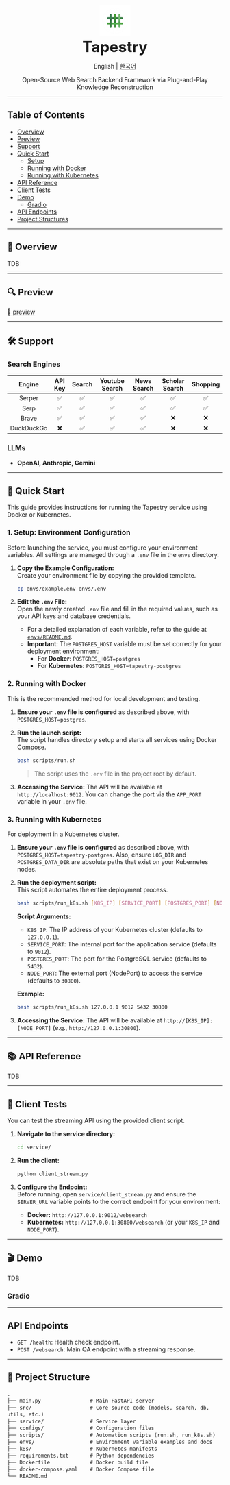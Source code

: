    <p align="center">
     <img src="misc/logo.png" alt="logo" width="72"><br>
     <strong style="font-size:2.5em; font-weight:bold;">Tapestry</strong>
   </p>

<p align="center">
  English | <a href="README.ko.md">한국어</a>
</p>

<p align="center">
Open-Source Web Search Backend Framework via Plug-and-Play Knowledge Reconstruction
</p>

---

## Table of Contents <!-- omit in toc -->

- [Overview](#-overview)
- [Preview](#-preview)
- [Support](#-support)
- [Quick Start](#-quick-start)
    - [Setup](#1-prerequisites-environment-configuration)
    - [Running with Docker](#2-running-with-docker)
    - [Running with Kubernetes](#3-running-with-kubernetes)
- [API Reference](#-api-reference)
- [Client Tests](#-testing-the-service)
- [Demo](#-demo)
    - [Gradio](#gradio)
- [API Endpoints](#api-endpoints)
- [Project Structures](#-project-structure)

---

## 📖 Overview

TDB

---

## 🔍 Preview

[🎥 preview](misc/preview.mov)

---

## 🛠️ Support

### Search Engines

| Engine | API Key | Search | Youtube Search | News Search | Scholar Search | Shopping |
|:-------------:|:----:|:----:|:----:|:----:|:----:|:----:|
| Serper | ✅ | ✅ | ✅ | ✅ | ✅ | ✅ |
| Serp | ✅ | ✅ | ✅ | ✅ | ✅ | ✅ |
| Brave | ✅ | ✅ | ✅ | ✅ | ❌ | ❌ |
| DuckDuckGo | ❌ | ✅ | ✅ | ✅ | ❌ | ❌ |

### LLMs

* **OpenAI, Anthropic, Gemini**

---

## 🚀 Quick Start

This guide provides instructions for running the Tapestry service using Docker or Kubernetes.

### 1. Setup: Environment Configuration

Before launching the service, you must configure your environment variables. All settings are managed through a `.env` file in the `envs` directory.

1.  **Copy the Example Configuration:**  
    Create your environment file by copying the provided template.

    ```bash
    cp envs/example.env envs/.env
    ```

2.  **Edit the `.env` File:**  
    Open the newly created `.env` file and fill in the required values, such as your API keys and database credentials.

    -   For a detailed explanation of each variable, refer to the guide at [`envs/README.md`](envs/README.md).
    -   **Important**: The `POSTGRES_HOST` variable must be set correctly for your deployment environment:
        -   For **Docker**: `POSTGRES_HOST=postgres`
        -   For **Kubernetes**: `POSTGRES_HOST=tapestry-postgres`

### 2. Running with Docker

This is the recommended method for local development and testing.

1.  **Ensure your `.env` file is configured** as described above, with `POSTGRES_HOST=postgres`.

2.  **Run the launch script:**  
    The script handles directory setup and starts all services using Docker Compose.

    ```bash
    bash scripts/run.sh
    ```
    > The script uses the `.env` file in the project root by default.

3.  **Accessing the Service:**
    The API will be available at `http://localhost:9012`. You can change the port via the `APP_PORT` variable in your `.env` file.

### 3. Running with Kubernetes

For deployment in a Kubernetes cluster.

1.  **Ensure your `.env` file is configured** as described above, with `POSTGRES_HOST=tapestry-postgres`. Also, ensure `LOG_DIR` and `POSTGRES_DATA_DIR` are absolute paths that exist on your Kubernetes nodes.

2.  **Run the deployment script:**  
    This script automates the entire deployment process.

    ```bash
    bash scripts/run_k8s.sh [K8S_IP] [SERVICE_PORT] [POSTGRES_PORT] [NODE_PORT]
    ```

    **Script Arguments:**
    -   `K8S_IP`: The IP address of your Kubernetes cluster (defaults to `127.0.0.1`).
    -   `SERVICE_PORT`: The internal port for the application service (defaults to `9012`).
    -   `POSTGRES_PORT`: The port for the PostgreSQL service (defaults to `5432`).
    -   `NODE_PORT`: The external port (NodePort) to access the service (defaults to `30800`).

    **Example:**
    ```bash
    bash scripts/run_k8s.sh 127.0.0.1 9012 5432 30800
    ```

3.  **Accessing the Service:**
    The API will be available at `http://[K8S_IP]:[NODE_PORT]` (e.g., `http://127.0.0.1:30800`).

---

## 📚 API Reference

TDB

---

## 🧪 Client Tests

You can test the streaming API using the provided client script.

1.  **Navigate to the service directory:**
    ```bash
    cd service/
    ```

2.  **Run the client:**
    ```bash
    python client_stream.py
    ```

3.  **Configure the Endpoint:**  
    Before running, open `service/client_stream.py` and ensure the `SERVER_URL` variable points to the correct endpoint for your environment:
    -   **Docker:** `http://127.0.0.1:9012/websearch`
    -   **Kubernetes:** `http://127.0.0.1:30800/websearch` (or your `K8S_IP` and `NODE_PORT`).

---

## 🎬 Demo

TDB

### Gradio

---

## API Endpoints

- `GET /health`: Health check endpoint.
- `POST /websearch`: Main QA endpoint with a streaming response.

---

## 🧩 Project Structure

```
.
├── main.py                # Main FastAPI server
├── src/                   # Core source code (models, search, db, utils, etc.)
├── service/               # Service layer
├── configs/               # Configuration files
├── scripts/               # Automation scripts (run.sh, run_k8s.sh)
├── envs/                  # Environment variable examples and docs
├── k8s/                   # Kubernetes manifests
├── requirements.txt       # Python dependencies
├── Dockerfile             # Docker build file
├── docker-compose.yaml    # Docker Compose file
└── README.md
```
